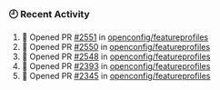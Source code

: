### 🕘 Recent Activity

<!--START_SECTION:activity-->
1. 💪 Opened PR [#2551](https://github.com/openconfig/featureprofiles/pull/2551) in [openconfig/featureprofiles](https://github.com/openconfig/featureprofiles)
2. 💪 Opened PR [#2550](https://github.com/openconfig/featureprofiles/pull/2550) in [openconfig/featureprofiles](https://github.com/openconfig/featureprofiles)
3. 💪 Opened PR [#2548](https://github.com/openconfig/featureprofiles/pull/2548) in [openconfig/featureprofiles](https://github.com/openconfig/featureprofiles)
4. 💪 Opened PR [#2393](https://github.com/openconfig/featureprofiles/pull/2393) in [openconfig/featureprofiles](https://github.com/openconfig/featureprofiles)
5. 💪 Opened PR [#2345](https://github.com/openconfig/featureprofiles/pull/2345) in [openconfig/featureprofiles](https://github.com/openconfig/featureprofiles)
<!--END_SECTION:activity-->
